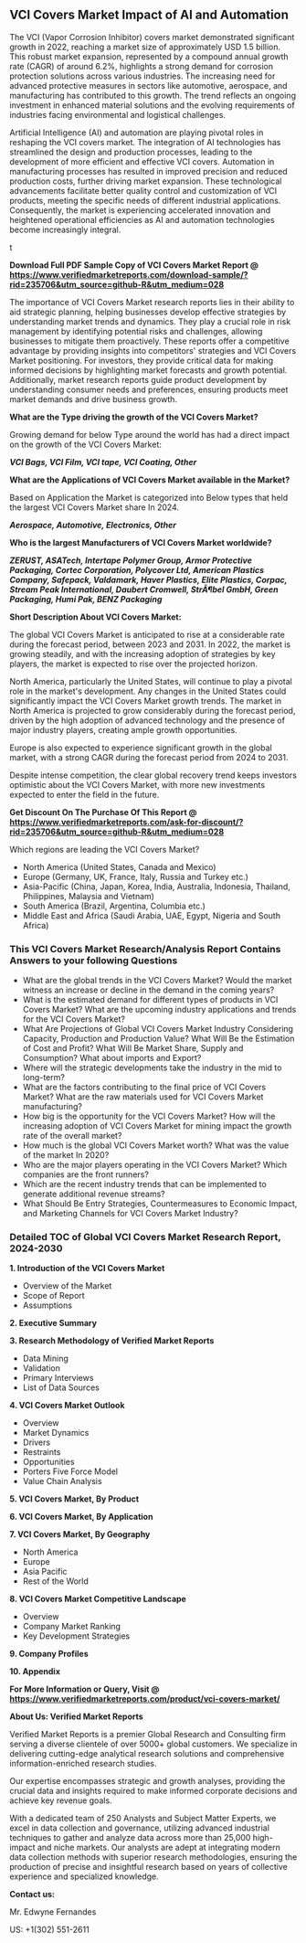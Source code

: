 <h2>VCI Covers Market Impact of AI and Automation</h2><p>The VCI (Vapor Corrosion Inhibitor) covers market demonstrated significant growth in 2022, reaching a market size of approximately USD 1.5 billion. This robust market expansion, represented by a compound annual growth rate (CAGR) of around 6.2%, highlights a strong demand for corrosion protection solutions across various industries. The increasing need for advanced protective measures in sectors like automotive, aerospace, and manufacturing has contributed to this growth. The trend reflects an ongoing investment in enhanced material solutions and the evolving requirements of industries facing environmental and logistical challenges.</p><p>Artificial Intelligence (AI) and automation are playing pivotal roles in reshaping the VCI covers market. The integration of AI technologies has streamlined the design and production processes, leading to the development of more efficient and effective VCI covers. Automation in manufacturing processes has resulted in improved precision and reduced production costs, further driving market expansion. These technological advancements facilitate better quality control and customization of VCI products, meeting the specific needs of different industrial applications. Consequently, the market is experiencing accelerated innovation and heightened operational efficiencies as AI and automation technologies become increasingly integral.</p>t</p><p id="" class=""><strong>Download Full PDF Sample Copy of VCI Covers Market Report @ <a href="https://www.verifiedmarketreports.com/download-sample/?rid=235706&utm_source=github-R&utm_medium=028" target="_blank">https://www.verifiedmarketreports.com/download-sample/?rid=235706&utm_source=github-R&utm_medium=028</a></strong></p><p>The importance of&nbsp;VCI Covers Market research reports lies in their ability to aid strategic planning, helping businesses develop effective strategies by understanding market trends and dynamics. They play a crucial role in risk management by identifying potential risks and challenges, allowing businesses to mitigate them proactively. These reports offer a competitive advantage by providing insights into competitors' strategies and VCI Covers Market positioning. For investors, they provide critical data for making informed decisions by highlighting market forecasts and growth potential. Additionally, market research reports guide product development by understanding consumer needs and preferences, ensuring products meet market demands and drive business growth.</p><p><strong>What are the&nbsp;Type driving the growth of the VCI Covers Market?</strong></p><p id="" class="">Growing demand for below Type around the world has had a direct impact on the growth of the VCI Covers Market:</p><em><strong>VCI Bags, VCI Film, VCI tape, VCI Coating, Other</strong></em></p><strong>What are the&nbsp;Applications&nbsp;of VCI Covers Market available in the Market?</strong></p><p id="" class="">Based on Application the Market is categorized into Below types that held the largest VCI Covers Market share In 2024.</p><em><strong>Aerospace, Automotive, Electronics, Other</strong></em></p><strong>Who is the largest Manufacturers of VCI Covers Market worldwide?</strong></p><p><em><strong>ZERUST, ASATech, Intertape Polymer Group, Armor Protective Packaging, Cortec Corporation, Polycover Ltd, American Plastics Company, Safepack, Valdamark, Haver Plastics, Elite Plastics, Corpac, Stream Peak International, Daubert Cromwell, StrÃ¶bel GmbH, Green Packaging, Humi Pak, BENZ Packaging</strong></em></p><p id="" class=""><strong>Short Description About VCI Covers Market:</strong></p><p>The global VCI Covers Market is anticipated to rise at a considerable rate during the forecast period, between 2023 and 2031. In 2022, the market is growing steadily, and with the increasing adoption of strategies by key players, the market is expected to rise over the projected horizon.</p><p>North America, particularly the United States, will continue to play a pivotal role in the market's development. Any changes in the United States could significantly impact the VCI Covers Market growth trends. The market in North America is projected to grow considerably during the forecast period, driven by the high adoption of advanced technology and the presence of major industry players, creating ample growth opportunities.</p><p>Europe is also expected to experience significant growth in the global market, with a strong CAGR during the forecast period from 2024 to 2031.</p><p>Despite intense competition, the clear global recovery trend keeps investors optimistic about the VCI Covers Market, with more new investments expected to enter the field in the future.</p><p id="" class=""><strong>Get Discount On The Purchase Of This Report @ <a href="https://www.verifiedmarketreports.com/ask-for-discount/?rid=235706&utm_source=github-R&utm_medium=028" target="_blank">https://www.verifiedmarketreports.com/ask-for-discount/?rid=235706&utm_source=github-R&utm_medium=028</a></strong></p>Which regions are leading the VCI Covers Market?</p><ul><li>North America (United States, Canada and Mexico)</li><li>Europe (Germany, UK, France, Italy, Russia and Turkey etc.)</li><li>Asia-Pacific (China, Japan, Korea, India, Australia, Indonesia, Thailand, Philippines, Malaysia and Vietnam)</li><li>South America (Brazil, Argentina, Columbia etc.)</li><li>Middle East and Africa (Saudi Arabia, UAE, Egypt, Nigeria and South Africa)</li></ul><h3 id="" class="">This VCI Covers Market Research/Analysis Report Contains Answers to your following Questions</h3><ul><li>What are the global trends in the VCI Covers Market? Would the market witness an increase or decline in the demand in the coming years?</li><li>What is the estimated demand for different types of products in VCI Covers Market? What are the upcoming industry applications and trends for the VCI Covers Market?</li><li>What Are Projections of Global VCI Covers Market Industry Considering Capacity, Production and Production Value? What Will Be the Estimation of Cost and Profit? What Will Be Market Share, Supply and Consumption? What about imports and Export?</li><li>Where will the strategic developments take the industry in the mid to long-term?</li><li>What are the factors contributing to the final price of VCI Covers Market? What are the raw materials used for VCI Covers Market manufacturing?</li><li>How big is the opportunity for the VCI Covers Market? How will the increasing adoption of VCI Covers Market for mining impact the growth rate of the overall market?</li><li>How much is the global VCI Covers Market worth? What was the value of the market In 2020?</li><li>Who are the major players operating in the VCI Covers Market? Which companies are the front runners?</li><li>Which are the recent industry trends that can be implemented to generate additional revenue streams?</li><li>What Should Be Entry Strategies, Countermeasures to Economic Impact, and Marketing Channels for VCI Covers Market Industry?</li></ul><h3 id="" class="">Detailed TOC of Global VCI Covers Market Research Report, 2024-2030</h3><p id="" class=""><strong>1. Introduction of the VCI Covers Market</strong></p><ul><li>Overview of the Market</li><li>Scope of Report</li><li>Assumptions</li></ul><p id="" class=""><strong>2. Executive Summary</strong></p><p id="" class=""><strong>3. Research Methodology of Verified Market Reports</strong></p><ul><li>Data Mining</li><li>Validation</li><li>Primary Interviews</li><li>List of Data Sources</li></ul><p id="" class=""><strong>4. VCI Covers Market Outlook</strong></p><ul><li>Overview</li><li>Market Dynamics</li><li>Drivers</li><li>Restraints</li><li>Opportunities</li><li>Porters Five Force Model</li><li>Value Chain Analysis</li></ul><p id="" class=""><strong>5. VCI Covers Market, By Product</strong></p><p id="" class=""><strong>6. VCI Covers Market, By Application</strong></p><p id="" class=""><strong>7. VCI Covers Market, By Geography</strong></p><ul><li>North America</li><li>Europe</li><li>Asia Pacific</li><li>Rest of the World</li></ul><p id="" class=""><strong>8. VCI Covers Market Competitive Landscape</strong></p><ul><li>Overview</li><li>Company Market Ranking</li><li>Key Development Strategies</li></ul><p id="" class=""><strong>9. Company Profiles</strong></p><p id="" class=""><strong>10. Appendix</strong></p><p id="" class=""><strong>For More Information or Query, Visit @ <a href="https://www.verifiedmarketreports.com/product/vci-covers-market/" target="_blank">https://www.verifiedmarketreports.com/product/vci-covers-market/</a></strong></p><p id="" class=""><strong>About Us: Verified Market Reports</strong></p><p id="" class="">Verified Market Reports is a premier Global Research and Consulting firm serving a diverse clientele of over 5000+ global customers. We specialize in delivering cutting-edge analytical research solutions and comprehensive information-enriched research studies.</p><p id="" class="">Our expertise encompasses strategic and growth analyses, providing the crucial data and insights required to make informed corporate decisions and achieve key revenue goals.</p><p id="" class="">With a dedicated team of 250 Analysts and Subject Matter Experts, we excel in data collection and governance, utilizing advanced industrial techniques to gather and analyze data across more than 25,000 high-impact and niche markets. Our analysts are adept at integrating modern data collection methods with superior research methodologies, ensuring the production of precise and insightful research based on years of collective experience and specialized knowledge.</p><p id="" class=""><strong>Contact us:</strong></p><p id="" class="">Mr. Edwyne Fernandes</p><p id="" class="">US: +1(302) 551-2611</p>